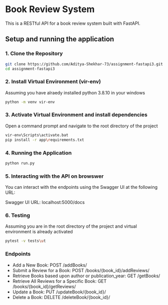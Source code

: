 # Book Review System

This is a RESTful API for a book review system built with FastAPI.

## Setup and running the application

### 1. Clone the Repository
```bash
git clone https://github.com/Aditya-Shekhar-73/assignment-fastapi3.git
cd assignment-fastapi3
```

### 2.  Install Virtual Environment (vir-env)
Assuming you have alraedy installed python 3.8.10 in your windows
```bash
python -m venv vir-env
```

### 3. Activate Virtual Environment and install dependencies
Open a command prompt and navigate to the root directory of the project
```bash
vir-env\Scripts\activate.bat
pip install -r app\requirements.txt
```

### 4. Running the Application
```bash
python run.py
```

### 5. Interacting with the API on browswer
You can interact with the endpoints using the Swagger UI at the following URL:

Swagger UI URL: localhost:5000/docs

### 6. Testing
Assuming you are in the root directory of the project and virtual environment is already activated
```bash
pytest -v tests\ut
```

### Endpoints
- Add a New Book: POST /addBooks/
- Submit a Review for a Book: POST /books/{book_id}/addReviews/
- Retrieve Books based upon author or publication_year: GET /getBooks/
- Retrieve All Reviews for a Specific Book: GET /books/{book_id}/getReviews/
- Update a Book: PUT /updateBook/{book_id}/
- Delete a Book: DELETE /deleteBook/{book_id}/
